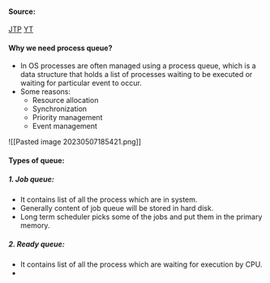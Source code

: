 #### Source:
[JTP](https://www.javatpoint.com/os-process-queues)
[YT](https://www.youtube.com/watch?v=iLC--q7O_KM&list=PLXj4XH7LcRfDrdQuJTHIPmKMpa7eYVaPm&index=9)

#### Why we need process queue?

* In OS processes are often managed using a process queue, which is a data structure that holds a list of processes waiting to be executed or waiting for particular event to occur.
* Some reasons:
	* Resource allocation
	* Synchronization
	* Priority management
	* Event management

![[Pasted image 20230507185421.png]]


#### Types of queue:

##### 1. Job queue:

* It contains list of all the process which are in system.
* Generally content of job queue will be stored in hard disk.
* Long term scheduler picks some of the jobs and put them in the primary memory.

##### 2. Ready queue:

*  It contains list of all the process which are waiting for execution by CPU.
*  